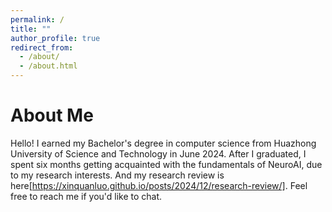 ```yaml
---
permalink: /
title: ""
author_profile: true
redirect_from: 
  - /about/
  - /about.html
---
```


# About Me
Hello! I earned my Bachelor's degree in computer science from Huazhong University of Science and Technology in June 2024. After I graduated, I spent six months getting acquainted with the fundamentals of NeuroAI, due to my research interests. And my research review is here[https://xinquanluo.github.io/posts/2024/12/research-review/]. Feel free to reach me if you'd like to chat.
